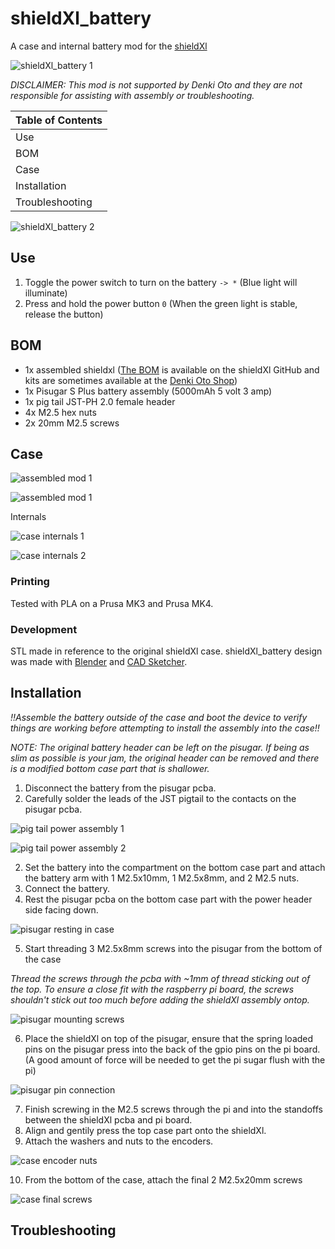 # shieldXl_battery

A case and internal battery mod for the [shieldXl](https://github.com/okyeron/shieldXL/blob/main/LICENSE.txt)

![shieldXl_battery 1](images/.jpg)

*DISCLAIMER: This mod is not supported by Denki Oto and they are not responsible for assisting with assembly or troubleshooting.*

| Table of Contents |
| - |
| Use |
| BOM |
| Case |
| Installation |
| Troubleshooting |

![shieldXl_battery 2](images/.jpg)

## Use

1. Toggle the power switch to turn on the battery `-> *` (Blue light will illuminate)
2. Press and hold the power button `0` (When the green light is stable, release the button)

## BOM

* 1x assembled shieldxl ([The BOM](https://github.com/okyeron/shieldXL/tree/main/bom) is available on the shieldXl GitHub and kits are sometimes available at the [Denki Oto Shop](https://denki-oto.weebly.com/))
* 1x Pisugar S Plus battery assembly (5000mAh 5 volt 3 amp)
* 1x pig tail JST-PH 2.0 female header
* 4x M2.5 hex nuts
* 2x 20mm M2.5 screws

## Case

![assembled mod 1](images/.jpg)

![assembled mod 1](images/.jpg)

Internals

![case internals 1](images/.jpg)

![case internals 2](images/.jpg)

### Printing

Tested with PLA on a Prusa MK3 and Prusa MK4.

### Development

STL made in reference to the original shieldXl case. shieldXl_battery design was made with [Blender](https://www.blender.org/) and [CAD Sketcher](https://www.cadsketcher.com/).

## Installation

*!!Assemble the battery outside of the case and boot the device to verify things are working before attempting to install the assembly into the case!!*

*NOTE: The original battery header can be left on the pisugar. If being as slim as possible is your jam, the original header can be removed and there is a modified bottom case part that is shallower.*

1. Disconnect the battery from the pisugar pcba.
2. Carefully solder the leads of the JST pigtail to the contacts on the pisugar pcba.

![pig tail power assembly 1](images/.jpg)

![pig tail power assembly 2](images/.jpg)

2. Set the battery into the compartment on the bottom case part and attach the battery arm with 1 M2.5x10mm, 1 M2.5x8mm, and 2 M2.5 nuts.
3. Connect the battery.
4. Rest the pisugar pcba on the bottom case part with the power header side facing down.

![pisugar resting in case](images/.jpg)

5. Start threading 3 M2.5x8mm screws into the pisugar from the bottom of the case

*Thread the screws through the pcba with ~1mm of thread sticking out of the top. To ensure a close fit with the raspberry pi board, the screws shouldn't stick out too much before adding the shieldXl assembly ontop.*

![pisugar mounting screws](images/.jpg)

6. Place the shieldXl on top of the pisugar, ensure that the spring loaded pins on the pisugar press into the back of the gpio pins on the pi board. (A good amount of force will be needed to get the pi sugar flush with the pi)

![pisugar pin connection](images/.jpg)

7. Finish screwing in the M2.5 screws through the pi and into the standoffs between the shieldXl pcba and pi board.
8. Align and gentily press the top case part onto the shieldXl.
9. Attach the washers and nuts to the encoders.

![case encoder nuts](images/.jpg)

10. From the bottom of the case, attach the final 2 M2.5x20mm screws

![case final screws](images/.jpg)

## Troubleshooting
